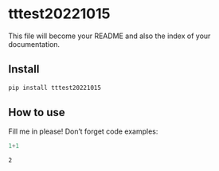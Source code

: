 tttest20221015
================

<!-- WARNING: THIS FILE WAS AUTOGENERATED! DO NOT EDIT! -->

This file will become your README and also the index of your
documentation.

## Install

``` sh
pip install tttest20221015
```

## How to use

Fill me in please! Don’t forget code examples:

``` python
1+1
```

    2
